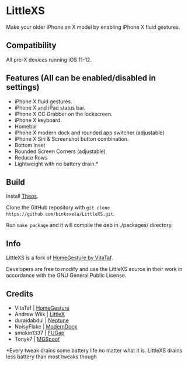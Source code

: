 # LittleXS 

Make your older iPhone an X model by enabling iPhone X fluid gestures.

## Compatibility

All pre-X devices running iOS 11-12.

## Features (All can be enabled/disabled in settings)
* iPhone X fluid gestures.
* iPhone X and iPad status bar.
* iPhone X CC Grabber on the lockscreen.
* iPhone X keyboard.
* Homebar
* iPhone X modern dock and rounded app switcher (adjustable)
* iPhone X Siri & Screenshot button combination.
* Bottom Inset
* Rounded Screen Corners (adjustable)
* Reduce Rows
* Lightweight with no battery drain.*

## Build

Install [Theos](https://github.com/theos/theos).

Clone the GitHub repository with `git clone https://github.com/binksxela/LittleXS.git`.

Run `make package` and it will compile the deb in ./packages/ directory.

## Info
LittleXS is a fork of [HomeGesture by VitaTaf](https://github.com/VitaTaf/HomeGesture).

Developers are free to modify and use the LittleXS source in their work in accordance with the GNU General Public License.

## Credits
* VitaTaf | [HomeGesture](https://github.com/VitaTaf/HomeGesture)
* Andrew Wiik | [LittleX](https://github.com/andrewwiik/LittleX)
* duraidabdul | [Neptune](https://github.com/duraidabdul/Neptune)
* NoisyFlake | [ModernDock](https://github.com/NoisyFlake/ModernDock)
* smokin1337 | [FUGap](https://repo.packix.com/package/com.smokin1337.fugap/)
* Tonyk7 | [MGSpoof](https://github.com/Tonyk7/MGSpoof)

*Every tweak drains some battery life no matter what it is. LittleXS drains less battery than most tweaks though
